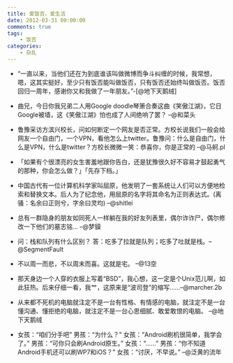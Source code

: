 ```yaml
---
title: 爱饭否，爱生活
date: 2012-03-31 00:00:00
comments: true
tags:
    - 饭否
categories:
    - 杂乱
---
```


- “一直以来，当他们还在为到底谁该叫做微博而争斗纠缠的时候，我常想，嗯，这其实挺好，至少只有饭否能叫做饭否，只有饭否还始终叫做饭否。饭否回归一周年，感谢你又和我做了一年朋友。”-[@地下天鹅绒]

- 曲兄，今日你我兄弟二人用Google doodle琴箫合奏这曲《笑傲江湖》，它日Google被墙，这《笑傲江湖》怕也成了人间绝响了罢？ –@和菜头

- ﻿鲁豫采访方滨兴校长，问如何断定一个网友是否正常。方校长说我们一般会给网友一个自由门，一个VPN，看他怎么上twitter。鲁豫问：什么是自由门，什么是VPN，什么是twitter？方校长微微一笑：恭喜你，你是正常的 –@马舸.pl

- 「如果有个很漂亮的女生害羞地跟你告白，还是犹豫很久好不容易才鼓起勇气的那种，你会怎么做？」「先存下档。」

- 中国古代有一位计算机科学家叫屈原，他发明了一套系统让人们可以方便地检索和替换文本。后人为了纪念他，用屈原的名字将其命名为正则表达式。(离骚：名余曰正则兮，字余曰灵均) –@shitlei

- 总有一群隐身的朋友如同死人一样躺在我的好友列表里，偶尔诈诈尸，偶尔修改一下他们的墓志铭… –@梦貘

- 问：栈和队列有什么区别？ 答：吃多了拉就是队列；吃多了吐就是栈。–@SegmentFault

- 不以周一而悲，不以周末而喜。这就是宅。 –@13空

- 那天身边一个人穿的衣服上写着“BSD”，我心想，这一定是个Unix范儿啊，如此狂热。后来仔细一看，我艹，这原来是“波司登”的缩写……–@marcher.2b

- 从来都不死机的电脑就注定不是一台有性格、有情感的电脑，就注定不是一台懂沟通、懂拒绝的电脑，就注定不是一台心思细腻、敢爱敢恨的电脑。 –@地下天鹅绒

- 女孩：“咱们分手吧” 男孩：“为什么？” 女孩：“Android刷机很简单，我学会了。” 男孩：“可你只会刷Android原生。” 女孩：“……” 男孩：“你不知道Android手机还可以刷WP7和iOS？” 女孩：“讨厌，不早说。” –@泛黄的流年

